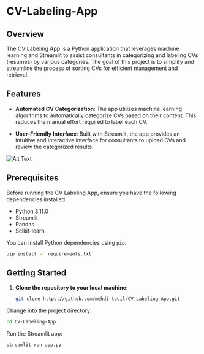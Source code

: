 # CV-Labeling-App

## Overview

The CV Labeling App is a Python application that leverages machine learning and Streamlit to assist consultants in categorizing and labeling CVs (resumes) by various categories. The goal of this project is to simplify and streamline the process of sorting CVs for efficient management and retrieval.

## Features

- **Automated CV Categorization**: The app utilizes machine learning algorithms to automatically categorize CVs based on their content. This reduces the manual effort required to label each CV.

- **User-Friendly Interface**: Built with Streamlit, the app provides an intuitive and interactive interface for consultants to upload CVs and review the categorized results.

![Alt Text](https://i.ibb.co/82KxqdR/app.png)

## Prerequisites

Before running the CV Labeling App, ensure you have the following dependencies installed:

- Python 3.11.0
- Streamlit
- Pandas
- Scikit-learn

You can install Python dependencies using `pip`:

```bash
pip install -r requirements.txt
```

## Getting Started

1. **Clone the repository to your local machine:**

   ```bash
   git clone https://github.com/mehdi-touil/CV-Labeling-App.git
   ```

Change into the project directory:

```bash
cd CV-Labeling-App
```

Run the Streamlit app:

```bash
streamlit run app.py
```

